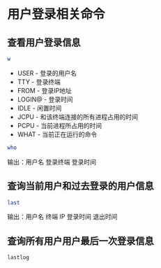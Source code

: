 # 用户登录相关命令

## 查看用户登录信息

```bash
w
```

* USER - 登录的用户名
* TTY - 登录终端
* FROM - 登录IP地址
* LOGIN@ - 登录时间
* IDLE - 闲置时间
* JCPU - 和该终端连接的所有进程占用的时间
* PCPU - 当前进程所占用的时间
* WHAT - 当前正在运行的命令

```bash
who
```

输出：用户名 登录终端 登录时间

## 查询当前用户和过去登录的用户信息

```bash
last
```

输出：用户名 终端 IP 登录时间 退出时间

## 查询所有用户用户最后一次登录信息

```bash
lastlog
```
